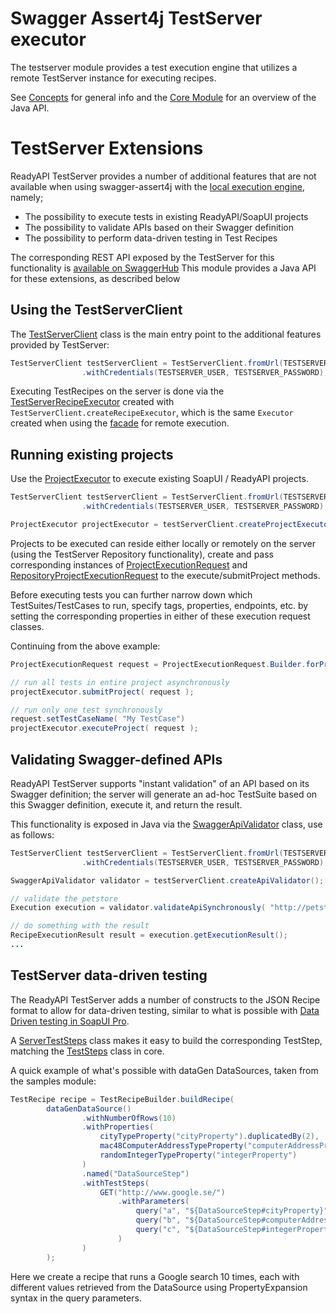 # Swagger Assert4j TestServer executor

The testserver module provides a test execution engine that utilizes a remote TestServer instance for executing
recipes.

See [Concepts](../../CONCEPTS.md#remote_execution) for general info and the [Core Module](../core) for an overview of
the Java API.

# TestServer Extensions

ReadyAPI TestServer provides a number of additional features that are not available when using swagger-assert4j with the
[local execution engine](../local), namely;

* The possibility to execute tests in existing ReadyAPI/SoapUI projects
* The possibility to validate APIs based on their Swagger definition
* The possibility to perform data-driven testing in Test Recipes 

The corresponding REST API exposed by the TestServer for this functionality is 
[available on SwaggerHub](https://app.swaggerhub.com/apis/smartbear/ready-api-testserver)
This module provides a Java API for these extensions, as described below 

## Using the TestServerClient

The [TestServerClient](https://smartbear.github.io/swagger-assert4j/apidocs/index.html?io/swagger/assert4j/testserver/execution/TestServerClient.html)
class is the main entry point to the additional features provided by TestServer:

```java
TestServerClient testServerClient = TestServerClient.fromUrl(TESTSERVER_URL)
                .withCredentials(TESTSERVER_USER, TESTSERVER_PASSWORD);
```

Executing TestRecipes on the server is done via the 
[TestServerRecipeExecutor](https://smartbear.github.io/swagger-assert4j/apidocs/index.html?io/swagger/assert4j/testserver/execution/TestServerRecipeExecutor.html) 
created with `TestServerClient.createRecipeExecutor`, which is the same `Executor` created when using the [facade](../facade) for remote execution.

## Running existing projects

Use the [ProjectExecutor](https://smartbear.github.io/swagger-assert4j/apidocs/index.html?io/swagger/assert4j/testserver/execution/ProjectExecutor.html)
to execute existing SoapUI / ReadyAPI projects. 

```java
TestServerClient testServerClient = TestServerClient.fromUrl(TESTSERVER_URL)
                .withCredentials(TESTSERVER_USER, TESTSERVER_PASSWORD);

ProjectExecutor projectExecutor = testServerClient.createProjectExecutor();
```

Projects to be executed can reside either locally or remotely on the server (using the TestServer Repository functionality), create and 
pass corresponding instances of [ProjectExecutionRequest](https://smartbear.github.io/swagger-assert4j/apidocs/index.html?io/swagger/assert4j/testserver/execution/ProjectExecutionRequest.html) 
and [RepositoryProjectExecutionRequest](https://smartbear.github.io/swagger-assert4j/apidocs/index.html?io/swagger/assert4j/testserver/execution/RepositoryProjectExecutionRequest.html) to the execute/submitProject methods.

Before executing tests you can further narrow down which TestSuites/TestCases to run, specify tags, properties, endpoints, etc. by 
setting the corresponding properties in either of these execution request classes.

Continuing from the above example:

```java
ProjectExecutionRequest request = ProjectExecutionRequest.Builder.forProjectFile(file).build();

// run all tests in entire project asynchronously
projectExecutor.submitProject( request );

// run only one test synchronously
request.setTestCaseName( "My TestCase")
projectExecutor.executeProject( request );

``` 

## Validating Swagger-defined APIs

ReadyAPI TestServer supports "instant validation" of an API based on its Swagger definition; the server
will generate an ad-hoc TestSuite based on this Swagger definition, execute it, and return the result. 

This functionality is exposed in Java via the 
[SwaggerApiValidator](https://smartbear.github.io/swagger-assert4j/apidocs/index.html?io/swagger/assert4j/testserver/execution/SwaggerApiValidator.html) class, use as follows:

```java
TestServerClient testServerClient = TestServerClient.fromUrl(TESTSERVER_URL)
                .withCredentials(TESTSERVER_USER, TESTSERVER_PASSWORD);

SwaggerApiValidator validator = testServerClient.createApiValidator();

// validate the petstore
Execution execution = validator.validateApiSynchronously( "http://petstore.swagger.io/v2/swagger.json", null, null );

// do something with the result
RecipeExecutionResult result = execution.getExecutionResult();
...

```

## TestServer data-driven testing

The ReadyAPI TestServer adds a number of constructs to the JSON Recipe format to allow for data-driven testing, similar to 
what is possible with [Data Driven testing in SoapUI Pro](https://smartbear.com/product/ready-api/soapui/features/data-driven-tests/).

A [ServerTestSteps](https://smartbear.github.io/swagger-assert4j/apidocs/index.html?io/swagger/assert4j/testserver/teststeps/ServerTestSteps.html) 
class makes it easy to build the corresponding TestStep, matching the 
[TestSteps](https://smartbear.github.io/swagger-assert4j/apidocs/index.html?io/swagger/assert4j/teststeps/TestSteps.html) class in core.

A quick example of what's possible with dataGen DataSources, taken from the samples module:

```java
TestRecipe recipe = TestRecipeBuilder.buildRecipe(
        dataGenDataSource()
                .withNumberOfRows(10)
                .withProperties(
                    cityTypeProperty("cityProperty").duplicatedBy(2),
                    mac48ComputerAddressTypeProperty("computerAddressProperty"),
                    randomIntegerTypeProperty("integerProperty")
                )
                .named("DataSourceStep")
                .withTestSteps(
                    GET("http://www.google.se/")
                        .withParameters(
                            query("a", "${DataSourceStep#cityProperty}"),
                            query("b", "${DataSourceStep#computerAddressProperty}"),
                            query("c", "${DataSourceStep#integerProperty}")
                        )
                )
        );
```

Here we create a recipe that runs a Google search 10 times, each with different values retrieved
from the DataSource using PropertyExpansion syntax in the query parameters. 